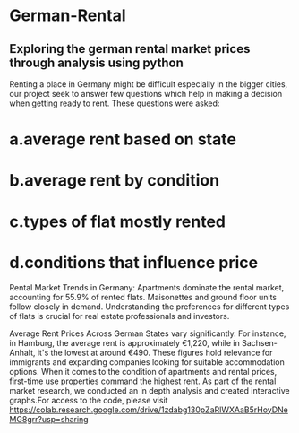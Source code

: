 # German-Rental
## Exploring the german rental market prices through analysis using python
Renting a place in Germany might be difficult especially in the bigger cities, our project seek to answer few questions which
help in making a decision when getting ready to rent.
These questions were asked:
# a.average rent based on state
# b.average rent by condition
# c.types of flat mostly rented
# d.conditions that influence price

Rental Market Trends in Germany: Apartments dominate the rental market, accounting for 55.9% of rented flats. Maisonettes and ground floor units follow closely in demand. Understanding the preferences for different types of flats is crucial for real estate professionals and investors.

Average Rent Prices Across German States vary significantly. For instance, in Hamburg, the average rent is approximately €1,220, while in Sachsen-Anhalt, it's the lowest at around €490. These figures hold relevance for immigrants and expanding companies looking for suitable accommodation options.
When it comes to the condition of apartments and rental prices, first-time use properties command the highest rent. As part of the rental market research, we conducted an in depth analysis and created interactive graphs.For access to the code, please visit https://colab.research.google.com/drive/1zdabg130pZaRlWXAaB5rHoyDNeMG8grr?usp=sharing

